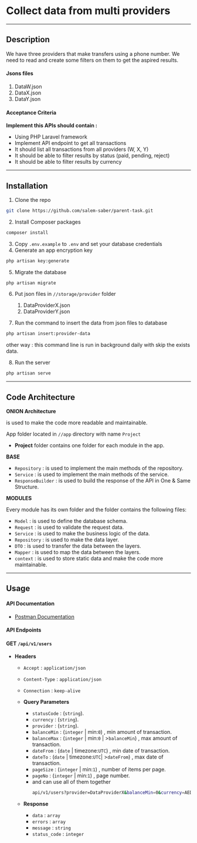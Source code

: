 # Collect data from multi providers
___
## Description
We have three providers that make transfers using a phone number. We need to read and create some filters on them to get the aspired results.

#### Jsons files
1. DataW.json
2. DataX.json
3. DataY.json



#### Acceptance Criteria
**Implement this APIs should contain :**
* Using PHP Laravel framework
* Implement API endpoint to get all transactions
* It should list all transactions from all providers (W, X, Y)
* It should be able to filter results by status (paid, pending, reject)
* It should be able to filter results by currency

---
## Installation

1. Clone the repo
```sh
git clone https://github.com/salem-saber/parent-task.git
```
2. Install Composer packages
```sh
composer install
```
3. Copy `.env.example` to `.env` and set your database credentials
4. Generate an app encryption key
```sh
php artisan key:generate
```
5. Migrate the database
```sh
php artisan migrate
```
6. Put json files in `//storage/provider` folder
   1. DataProviderX.json
   2. DataProviderY.json


7. Run the command to insert the data from json files to database
```sh
php artisan insert:provider-data
```
other way : this command line is run in background daily with skip the exists data.

8. Run the server
```sh
php artisan serve
```
___

## Code Architecture 
**ONION Architecture**

is used to make the code more readable and maintainable. 

App folder located in `//app` directory with name `Project`
* **Project** folder contains one folder for each module in the app.

**BASE**
* `Repository` : is used to implement the main methods of the repository.
* `Service` : is used to implement the main methods of the service.
* `ResponseBuilder` : is used to build the response of the API in One & Same Structure.

**MODULES**

Every module has its own folder and the folder contains the following files:
* `Model` : is used to define the database schema.
* `Request` : is used to validate the request data.
* `Service` : is used to make the business logic of the data.
* `Repository` : is used to make the data layer.
* `DTO` : is used to transfer the data between the layers.
* `Mapper` : is used to map the data between the layers.
* `context` : is used to store static data and make the code more maintainable.

___
## Usage

#### API Documentation
* [Postman Documentation](https://documenter.getpostman.com/view/4199586/2s8YsqUEWL)

#### API Endpoints

#### GET `/api/v1/users`
* **Headers**
   * `Accept` : `application/json`
   * `Content-Type` : `application/json`
   * `Connection` : `keep-alive`


   * **Query Parameters**
       * `statusCode` : (`string`).
       * `currency` : (`string`).
       * `provider` : (`string`).
       * `balanceMin` : (`integer` | min:`0`) , min amount of transaction.
       * `balanceMax` : (`integer` | min:`0` | >`balanceMin`) , max amount of transaction.
       * `dateFrom` : (`date` | timezone:`UTC`) , min date of transaction.
       * `dateTo` : (`date` | timezone:`UTC`| >`dateFrom`) , max date of transaction.
       * `pageSize` : (`integer` | min:`1`) , number of items per page.
       * `pageNo` : (`integer` | min:`1`) , page number.
       * and can use all of them together 
         ```sh
         api/v1/users?provider=DataProviderX&balanceMin=0&currency=AED&statusCode=Authorised&balanceMax=10&pageSize=10&pageNo=1&dateFrom=2018-12-01&dateTo=2022-12-20
         ```
     
   * **Response**
      * `data` : `array`
      * `errors` : `array`
      * `message` : `string`
      * `status_code` : `integer`
      
